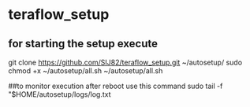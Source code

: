 # teraflow_setup
## for starting the setup execute
git clone https://github.com/SIJ82/teraflow_setup.git ~/autosetup/
sudo chmod +x ~/autosetup/all.sh
~/autosetup/all.sh




##to monitor execution after reboot use this command
sudo tail -f "$HOME/autosetup/logs/log.txt
